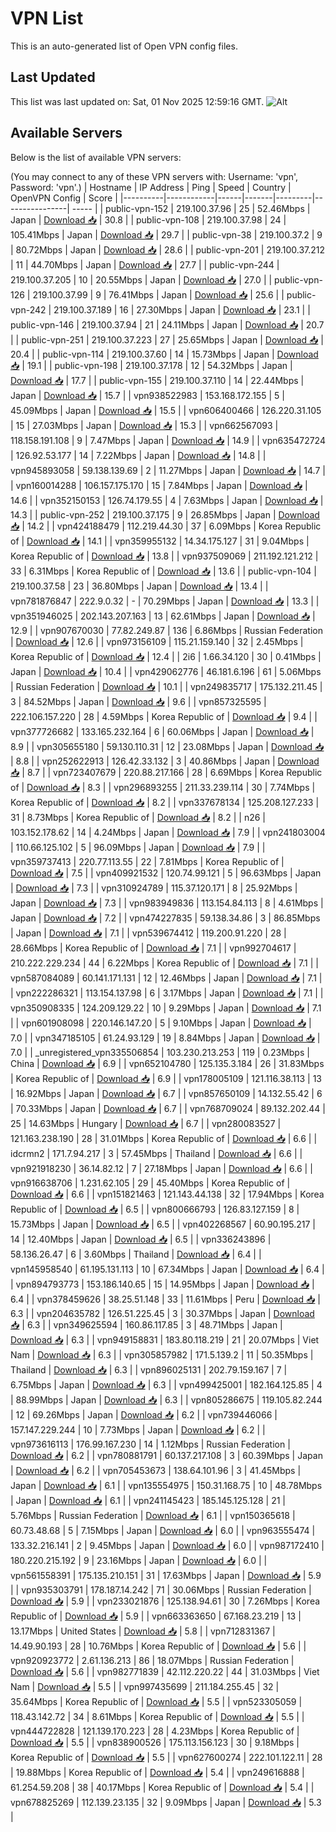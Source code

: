 # VPN List

This is an auto-generated list of Open VPN config files.

## Last Updated

This list was last updated on: Sat, 01 Nov 2025 12:59:16 GMT.
![Alt](https://repobeats.axiom.co/api/embed/186b98318ef1479477931607c1ad7d823f12451f.svg "Repobeats analytics image")

## Available Servers

Below is the list of available VPN servers:

(You may connect to any of these VPN servers with: Username: 'vpn', Password: 'vpn'.)
| Hostname | IP Address | Ping | Speed | Country | OpenVPN Config | Score |
|----------|------------|------|-------|---------|----------------| ----- |
| public-vpn-152 | 219.100.37.96 | 25 | 52.46Mbps | Japan | [Download 📥](./configs/server_0_JP.ovpn) | 30.8 |
| public-vpn-108 | 219.100.37.98 | 24 | 105.41Mbps | Japan | [Download 📥](./configs/server_1_JP.ovpn) | 29.7 |
| public-vpn-38 | 219.100.37.2 | 9 | 80.72Mbps | Japan | [Download 📥](./configs/server_2_JP.ovpn) | 28.6 |
| public-vpn-201 | 219.100.37.212 | 11 | 44.70Mbps | Japan | [Download 📥](./configs/server_3_JP.ovpn) | 27.7 |
| public-vpn-244 | 219.100.37.205 | 10 | 20.55Mbps | Japan | [Download 📥](./configs/server_4_JP.ovpn) | 27.0 |
| public-vpn-126 | 219.100.37.99 | 9 | 76.41Mbps | Japan | [Download 📥](./configs/server_5_JP.ovpn) | 25.6 |
| public-vpn-242 | 219.100.37.189 | 16 | 27.30Mbps | Japan | [Download 📥](./configs/server_6_JP.ovpn) | 23.1 |
| public-vpn-146 | 219.100.37.94 | 21 | 24.11Mbps | Japan | [Download 📥](./configs/server_7_JP.ovpn) | 20.7 |
| public-vpn-251 | 219.100.37.223 | 27 | 25.65Mbps | Japan | [Download 📥](./configs/server_8_JP.ovpn) | 20.4 |
| public-vpn-114 | 219.100.37.60 | 14 | 15.73Mbps | Japan | [Download 📥](./configs/server_9_JP.ovpn) | 19.1 |
| public-vpn-198 | 219.100.37.178 | 12 | 54.32Mbps | Japan | [Download 📥](./configs/server_10_JP.ovpn) | 17.7 |
| public-vpn-155 | 219.100.37.110 | 14 | 22.44Mbps | Japan | [Download 📥](./configs/server_11_JP.ovpn) | 15.7 |
| vpn938522983 | 153.168.172.155 | 5 | 45.09Mbps | Japan | [Download 📥](./configs/server_12_JP.ovpn) | 15.5 |
| vpn606400466 | 126.220.31.105 | 15 | 27.03Mbps | Japan | [Download 📥](./configs/server_13_JP.ovpn) | 15.3 |
| vpn662567093 | 118.158.191.108 | 9 | 7.47Mbps | Japan | [Download 📥](./configs/server_14_JP.ovpn) | 14.9 |
| vpn635472724 | 126.92.53.177 | 14 | 7.22Mbps | Japan | [Download 📥](./configs/server_15_JP.ovpn) | 14.8 |
| vpn945893058 | 59.138.139.69 | 2 | 11.27Mbps | Japan | [Download 📥](./configs/server_16_JP.ovpn) | 14.7 |
| vpn160014288 | 106.157.175.170 | 15 | 7.84Mbps | Japan | [Download 📥](./configs/server_17_JP.ovpn) | 14.6 |
| vpn352150153 | 126.74.179.55 | 4 | 7.63Mbps | Japan | [Download 📥](./configs/server_18_JP.ovpn) | 14.3 |
| public-vpn-252 | 219.100.37.175 | 9 | 26.85Mbps | Japan | [Download 📥](./configs/server_19_JP.ovpn) | 14.2 |
| vpn424188479 | 112.219.44.30 | 37 | 6.09Mbps | Korea Republic of | [Download 📥](./configs/server_20_KR.ovpn) | 14.1 |
| vpn359955132 | 14.34.175.127 | 31 | 9.04Mbps | Korea Republic of | [Download 📥](./configs/server_21_KR.ovpn) | 13.8 |
| vpn937509069 | 211.192.121.212 | 33 | 6.31Mbps | Korea Republic of | [Download 📥](./configs/server_22_KR.ovpn) | 13.6 |
| public-vpn-104 | 219.100.37.58 | 23 | 36.80Mbps | Japan | [Download 📥](./configs/server_23_JP.ovpn) | 13.4 |
| vpn781876847 | 222.9.0.32 | - | 70.29Mbps | Japan | [Download 📥](./configs/server_24_JP.ovpn) | 13.3 |
| vpn351946025 | 202.143.207.163 | 13 | 62.61Mbps | Japan | [Download 📥](./configs/server_25_JP.ovpn) | 12.9 |
| vpn907670030 | 77.82.249.87 | 136 | 6.86Mbps | Russian Federation | [Download 📥](./configs/server_26_RU.ovpn) | 12.6 |
| vpn973156109 | 115.21.159.140 | 32 | 2.45Mbps | Korea Republic of | [Download 📥](./configs/server_27_KR.ovpn) | 12.4 |
| 2i6 | 1.66.34.120 | 30 | 0.41Mbps | Japan | [Download 📥](./configs/server_28_JP.ovpn) | 10.4 |
| vpn429062776 | 46.181.6.196 | 61 | 5.06Mbps | Russian Federation | [Download 📥](./configs/server_29_RU.ovpn) | 10.1 |
| vpn249835717 | 175.132.211.45 | 3 | 84.52Mbps | Japan | [Download 📥](./configs/server_30_JP.ovpn) | 9.6 |
| vpn857325595 | 222.106.157.220 | 28 | 4.59Mbps | Korea Republic of | [Download 📥](./configs/server_31_KR.ovpn) | 9.4 |
| vpn377726682 | 133.165.232.164 | 6 | 60.06Mbps | Japan | [Download 📥](./configs/server_32_JP.ovpn) | 8.9 |
| vpn305655180 | 59.130.110.31 | 12 | 23.08Mbps | Japan | [Download 📥](./configs/server_33_JP.ovpn) | 8.8 |
| vpn252622913 | 126.42.33.132 | 3 | 40.86Mbps | Japan | [Download 📥](./configs/server_34_JP.ovpn) | 8.7 |
| vpn723407679 | 220.88.217.166 | 28 | 6.69Mbps | Korea Republic of | [Download 📥](./configs/server_35_KR.ovpn) | 8.3 |
| vpn296893255 | 211.33.239.114 | 30 | 7.74Mbps | Korea Republic of | [Download 📥](./configs/server_36_KR.ovpn) | 8.2 |
| vpn337678134 | 125.208.127.233 | 31 | 8.73Mbps | Korea Republic of | [Download 📥](./configs/server_37_KR.ovpn) | 8.2 |
| n26 | 103.152.178.62 | 14 | 4.24Mbps | Japan | [Download 📥](./configs/server_38_JP.ovpn) | 7.9 |
| vpn241803004 | 110.66.125.102 | 5 | 96.09Mbps | Japan | [Download 📥](./configs/server_39_JP.ovpn) | 7.9 |
| vpn359737413 | 220.77.113.55 | 22 | 7.81Mbps | Korea Republic of | [Download 📥](./configs/server_40_KR.ovpn) | 7.5 |
| vpn409921532 | 120.74.99.121 | 5 | 96.63Mbps | Japan | [Download 📥](./configs/server_41_JP.ovpn) | 7.3 |
| vpn310924789 | 115.37.120.171 | 8 | 25.92Mbps | Japan | [Download 📥](./configs/server_42_JP.ovpn) | 7.3 |
| vpn983949836 | 113.154.84.113 | 8 | 4.61Mbps | Japan | [Download 📥](./configs/server_43_JP.ovpn) | 7.2 |
| vpn474227835 | 59.138.34.86 | 3 | 86.85Mbps | Japan | [Download 📥](./configs/server_44_JP.ovpn) | 7.1 |
| vpn539674412 | 119.200.91.220 | 28 | 28.66Mbps | Korea Republic of | [Download 📥](./configs/server_45_KR.ovpn) | 7.1 |
| vpn992704617 | 210.222.229.234 | 44 | 6.22Mbps | Korea Republic of | [Download 📥](./configs/server_46_KR.ovpn) | 7.1 |
| vpn587084089 | 60.141.171.131 | 12 | 12.46Mbps | Japan | [Download 📥](./configs/server_47_JP.ovpn) | 7.1 |
| vpn222286321 | 113.154.137.98 | 6 | 3.17Mbps | Japan | [Download 📥](./configs/server_48_JP.ovpn) | 7.1 |
| vpn350908335 | 124.209.129.22 | 10 | 9.29Mbps | Japan | [Download 📥](./configs/server_49_JP.ovpn) | 7.1 |
| vpn601908098 | 220.146.147.20 | 5 | 9.10Mbps | Japan | [Download 📥](./configs/server_50_JP.ovpn) | 7.0 |
| vpn347185105 | 61.24.93.129 | 19 | 8.84Mbps | Japan | [Download 📥](./configs/server_51_JP.ovpn) | 7.0 |
| _unregistered_vpn335506854 | 103.230.213.253 | 119 | 0.23Mbps | China | [Download 📥](./configs/server_52_CN.ovpn) | 6.9 |
| vpn652104780 | 125.135.3.184 | 26 | 31.83Mbps | Korea Republic of | [Download 📥](./configs/server_53_KR.ovpn) | 6.9 |
| vpn178005109 | 121.116.38.113 | 13 | 16.92Mbps | Japan | [Download 📥](./configs/server_54_JP.ovpn) | 6.7 |
| vpn857650109 | 14.132.55.42 | 6 | 70.33Mbps | Japan | [Download 📥](./configs/server_55_JP.ovpn) | 6.7 |
| vpn768709024 | 89.132.202.44 | 25 | 14.63Mbps | Hungary | [Download 📥](./configs/server_56_HU.ovpn) | 6.7 |
| vpn280083527 | 121.163.238.190 | 28 | 31.01Mbps | Korea Republic of | [Download 📥](./configs/server_57_KR.ovpn) | 6.6 |
| idcrmn2 | 171.7.94.217 | 3 | 57.45Mbps | Thailand | [Download 📥](./configs/server_58_TH.ovpn) | 6.6 |
| vpn921918230 | 36.14.82.12 | 7 | 27.18Mbps | Japan | [Download 📥](./configs/server_59_JP.ovpn) | 6.6 |
| vpn916638706 | 1.231.62.105 | 29 | 45.40Mbps | Korea Republic of | [Download 📥](./configs/server_60_KR.ovpn) | 6.6 |
| vpn151821463 | 121.143.44.138 | 32 | 17.94Mbps | Korea Republic of | [Download 📥](./configs/server_61_KR.ovpn) | 6.5 |
| vpn800666793 | 126.83.127.159 | 8 | 15.73Mbps | Japan | [Download 📥](./configs/server_62_JP.ovpn) | 6.5 |
| vpn402268567 | 60.90.195.217 | 14 | 12.40Mbps | Japan | [Download 📥](./configs/server_63_JP.ovpn) | 6.5 |
| vpn336243896 | 58.136.26.47 | 6 | 3.60Mbps | Thailand | [Download 📥](./configs/server_64_TH.ovpn) | 6.4 |
| vpn145958540 | 61.195.131.113 | 10 | 67.34Mbps | Japan | [Download 📥](./configs/server_65_JP.ovpn) | 6.4 |
| vpn894793773 | 153.186.140.65 | 15 | 14.95Mbps | Japan | [Download 📥](./configs/server_66_JP.ovpn) | 6.4 |
| vpn378459626 | 38.25.51.148 | 33 | 11.61Mbps | Peru | [Download 📥](./configs/server_67_PE.ovpn) | 6.3 |
| vpn204635782 | 126.51.225.45 | 3 | 30.37Mbps | Japan | [Download 📥](./configs/server_68_JP.ovpn) | 6.3 |
| vpn349625594 | 160.86.117.85 | 3 | 48.71Mbps | Japan | [Download 📥](./configs/server_69_JP.ovpn) | 6.3 |
| vpn949158831 | 183.80.118.219 | 21 | 20.07Mbps | Viet Nam | [Download 📥](./configs/server_70_VN.ovpn) | 6.3 |
| vpn305857982 | 171.5.139.2 | 11 | 50.35Mbps | Thailand | [Download 📥](./configs/server_71_TH.ovpn) | 6.3 |
| vpn896025131 | 202.79.159.167 | 7 | 6.75Mbps | Japan | [Download 📥](./configs/server_72_JP.ovpn) | 6.3 |
| vpn499425001 | 182.164.125.85 | 4 | 88.99Mbps | Japan | [Download 📥](./configs/server_73_JP.ovpn) | 6.3 |
| vpn805286675 | 119.105.82.244 | 12 | 69.26Mbps | Japan | [Download 📥](./configs/server_74_JP.ovpn) | 6.2 |
| vpn739446066 | 157.147.229.244 | 10 | 7.73Mbps | Japan | [Download 📥](./configs/server_75_JP.ovpn) | 6.2 |
| vpn973616113 | 176.99.167.230 | 14 | 1.12Mbps | Russian Federation | [Download 📥](./configs/server_76_RU.ovpn) | 6.2 |
| vpn780881791 | 60.137.217.108 | 3 | 60.39Mbps | Japan | [Download 📥](./configs/server_77_JP.ovpn) | 6.2 |
| vpn705453673 | 138.64.101.96 | 3 | 41.45Mbps | Japan | [Download 📥](./configs/server_78_JP.ovpn) | 6.1 |
| vpn135554975 | 150.31.168.75 | 10 | 48.78Mbps | Japan | [Download 📥](./configs/server_79_JP.ovpn) | 6.1 |
| vpn241145423 | 185.145.125.128 | 21 | 5.76Mbps | Russian Federation | [Download 📥](./configs/server_80_RU.ovpn) | 6.1 |
| vpn150365618 | 60.73.48.68 | 5 | 7.15Mbps | Japan | [Download 📥](./configs/server_81_JP.ovpn) | 6.0 |
| vpn963555474 | 133.32.216.141 | 2 | 9.45Mbps | Japan | [Download 📥](./configs/server_82_JP.ovpn) | 6.0 |
| vpn987172410 | 180.220.215.192 | 9 | 23.16Mbps | Japan | [Download 📥](./configs/server_83_JP.ovpn) | 6.0 |
| vpn561558391 | 175.135.210.151 | 31 | 17.63Mbps | Japan | [Download 📥](./configs/server_84_JP.ovpn) | 5.9 |
| vpn935303791 | 178.187.14.242 | 71 | 30.06Mbps | Russian Federation | [Download 📥](./configs/server_85_RU.ovpn) | 5.9 |
| vpn233021876 | 125.138.94.61 | 30 | 7.26Mbps | Korea Republic of | [Download 📥](./configs/server_86_KR.ovpn) | 5.9 |
| vpn663363650 | 67.168.23.219 | 13 | 13.17Mbps | United States | [Download 📥](./configs/server_87_US.ovpn) | 5.8 |
| vpn712831367 | 14.49.90.193 | 28 | 10.76Mbps | Korea Republic of | [Download 📥](./configs/server_88_KR.ovpn) | 5.6 |
| vpn920923772 | 2.61.136.213 | 86 | 18.07Mbps | Russian Federation | [Download 📥](./configs/server_89_RU.ovpn) | 5.6 |
| vpn982771839 | 42.112.220.22 | 44 | 31.03Mbps | Viet Nam | [Download 📥](./configs/server_90_VN.ovpn) | 5.5 |
| vpn997435699 | 211.184.255.45 | 32 | 35.64Mbps | Korea Republic of | [Download 📥](./configs/server_91_KR.ovpn) | 5.5 |
| vpn523305059 | 118.43.142.72 | 34 | 8.61Mbps | Korea Republic of | [Download 📥](./configs/server_92_KR.ovpn) | 5.5 |
| vpn444722828 | 121.139.170.223 | 28 | 4.23Mbps | Korea Republic of | [Download 📥](./configs/server_93_KR.ovpn) | 5.5 |
| vpn838900526 | 175.113.156.123 | 30 | 9.18Mbps | Korea Republic of | [Download 📥](./configs/server_94_KR.ovpn) | 5.5 |
| vpn627600274 | 222.101.122.11 | 28 | 19.88Mbps | Korea Republic of | [Download 📥](./configs/server_95_KR.ovpn) | 5.4 |
| vpn249616888 | 61.254.59.208 | 38 | 40.17Mbps | Korea Republic of | [Download 📥](./configs/server_96_KR.ovpn) | 5.4 |
| vpn678825269 | 112.139.23.135 | 32 | 9.09Mbps | Japan | [Download 📥](./configs/server_97_JP.ovpn) | 5.3 |
